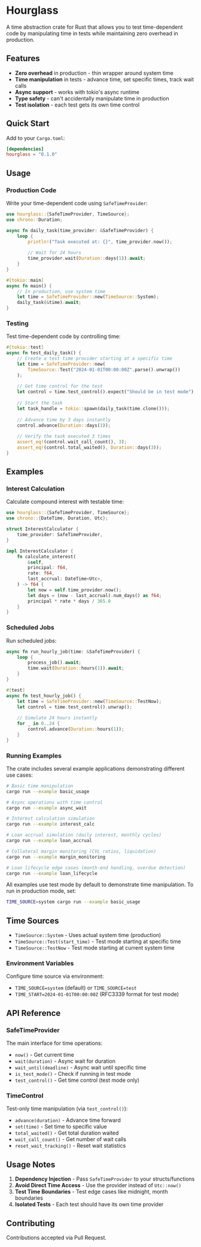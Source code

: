 # Hourglass

A time abstraction crate for Rust that allows you to test time-dependent code by manipulating time in tests while maintaining zero overhead in production.

## Features

- **Zero overhead** in production - thin wrapper around system time
- **Time manipulation** in tests - advance time, set specific times, track wait calls
- **Async support** - works with tokio's async runtime  
- **Type safety** - can't accidentally manipulate time in production
- **Test isolation** - each test gets its own time control

## Quick Start

Add to your `Cargo.toml`:
```toml
[dependencies]
hourglass = "0.1.0"
```

## Usage

### Production Code

Write your time-dependent code using `SafeTimeProvider`:

```rust
use hourglass::{SafeTimeProvider, TimeSource};
use chrono::Duration;

async fn daily_task(time_provider: &SafeTimeProvider) {
    loop {
        println!("Task executed at: {}", time_provider.now());
        
        // Wait for 24 hours
        time_provider.wait(Duration::days(1)).await;
    }
}

#[tokio::main]
async fn main() {
    // In production, use system time
    let time = SafeTimeProvider::new(TimeSource::System);
    daily_task(&time).await;
}
```

### Testing

Test time-dependent code by controlling time:

```rust
#[tokio::test]
async fn test_daily_task() {
    // Create a test time provider starting at a specific time
    let time = SafeTimeProvider::new(
        TimeSource::Test("2024-01-01T00:00:00Z".parse().unwrap())
    );
    
    // Get time control for the test
    let control = time.test_control().expect("Should be in test mode");
    
    // Start the task
    let task_handle = tokio::spawn(daily_task(time.clone()));
    
    // Advance time by 3 days instantly
    control.advance(Duration::days(3));
    
    // Verify the task executed 3 times
    assert_eq!(control.wait_call_count(), 3);
    assert_eq!(control.total_waited(), Duration::days(3));
}
```

## Examples

### Interest Calculation

Calculate compound interest with testable time:

```rust
use hourglass::{SafeTimeProvider, TimeSource};
use chrono::{DateTime, Duration, Utc};

struct InterestCalculator {
    time_provider: SafeTimeProvider,
}

impl InterestCalculator {
    fn calculate_interest(
        &self,
        principal: f64,
        rate: f64,
        last_accrual: DateTime<Utc>,
    ) -> f64 {
        let now = self.time_provider.now();
        let days = (now - last_accrual).num_days() as f64;
        principal * rate * days / 365.0
    }
}
```

### Scheduled Jobs

Run scheduled jobs:

```rust
async fn run_hourly_job(time: &SafeTimeProvider) {
    loop {
        process_job().await;
        time.wait(Duration::hours(1)).await;
    }
}

#[test]
async fn test_hourly_job() {
    let time = SafeTimeProvider::new(TimeSource::TestNow);
    let control = time.test_control().unwrap();
    
    // Simulate 24 hours instantly
    for _ in 0..24 {
        control.advance(Duration::hours(1));
    }
}
```

### Running Examples

The crate includes several example applications demonstrating different use cases:

```bash
# Basic time manipulation
cargo run --example basic_usage

# Async operations with time control
cargo run --example async_wait

# Interest calculation simulation
cargo run --example interest_calc

# Loan accrual simulation (daily interest, monthly cycles)
cargo run --example loan_accrual

# Collateral margin monitoring (CVL ratios, liquidation)
cargo run --example margin_monitoring

# Loan lifecycle edge cases (month-end handling, overdue detection)
cargo run --example loan_lifecycle
```

All examples use test mode by default to demonstrate time manipulation. To run in production mode, set:
```bash
TIME_SOURCE=system cargo run --example basic_usage
```

## Time Sources

- `TimeSource::System` - Uses actual system time (production)
- `TimeSource::Test(start_time)` - Test mode starting at specific time
- `TimeSource::TestNow` - Test mode starting at current system time

### Environment Variables

Configure time source via environment:
- `TIME_SOURCE=system` (default) or `TIME_SOURCE=test`  
- `TIME_START=2024-01-01T00:00:00Z` (RFC3339 format for test mode)

## API Reference

### SafeTimeProvider

The main interface for time operations:

- `now()` - Get current time
- `wait(duration)` - Async wait for duration
- `wait_until(deadline)` - Async wait until specific time
- `is_test_mode()` - Check if running in test mode
- `test_control()` - Get time control (test mode only)

### TimeControl

Test-only time manipulation (via `test_control()`):

- `advance(duration)` - Advance time forward
- `set(time)` - Set time to specific value
- `total_waited()` - Get total duration waited
- `wait_call_count()` - Get number of wait calls
- `reset_wait_tracking()` - Reset wait statistics

## Usage Notes

1. **Dependency Injection** - Pass `SafeTimeProvider` to your structs/functions
2. **Avoid Direct Time Access** - Use the provider instead of `Utc::now()`
3. **Test Time Boundaries** - Test edge cases like midnight, month boundaries
4. **Isolated Tests** - Each test should have its own time provider

## Contributing

Contributions accepted via Pull Request.